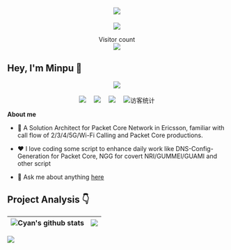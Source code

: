 <!-- 动态打字效果 -->
<h1 align="center">
  <a href="https://hk314.top/">
    <img src="https://readme-typing-svg.herokuapp.com/?lines=Hello%2C%20World!;Welcome%20to%20My%20Home!&center=true&size=27">
  </a>
</h1>

<!-- 贪吃蛇代码贡献图 -->
<div align="center"><img src="https://tong-1306822294.cos.ap-beijing.myqcloud.com/tong/picture/202212222311275.svg" /></div>
  <p align="center">
    Visitor count<br><img src="https://profile-counter.glitch.me/MinpuKang/count.svg" />
</p>

## Hey, I'm Minpu 🙋
<!-- 敲代码的图片 -->
<div align="center" ><img order-radius="100px" src="https://tong-1306822294.cos.ap-beijing.myqcloud.com/tong/picture/202212222312468.gif"/></div>
<br>
<!-- 个人资料徽标 -->
<div align="center">
  <a href="https://hk314.top/"><img src="https://img.shields.io/badge/website-%E4%B8%AA%E4%BA%BA%E7%BD%91%E7%AB%99-blue"></a>&emsp;
  <a href="https://www.zhihu.com/people/liulikangkang"><img src="https://img.shields.io/badge/zhihu-%E7%9F%A5%E4%B9%8E-blue"></a>&emsp;
  <a href="https://open.weixin.qq.com/qr/code?username=gh_7e601d95d570"><img src="https://img.shields.io/badge/wechat-%E5%BE%AE%E4%BF%A1%E5%85%AC%E4%BC%97%E5%8F%B7-blue"></a>&emsp;
<!-- 访客数统计徽标 -->
  <img src="https://visitor-badge.glitch.me/badge?page_id=MinpuKang" alt="访客统计" />
</div>

**About me**

- 💼 A Solution Architect for Packet Core Network in Ericsson, familiar with call flow of 2/3/4/5G/Wi-Fi Calling and Packet Core productions.

- ❤️ I love coding some script to enhance daily work like DNS-Config-Generation for Packet Core, NGG for covert NRI/GUMMEI/GUAMI and other script

- 💬 Ask me about anything [here](https://www.zhihu.com/consult/people/731986790805688320)

## Project Analysis :point_down:

| <img align="center" src="https://github-readme-stats.vercel.app/api?username=MinpuKang&show_icons=true&include_all_commits=true&theme=buefy&hide_border=true" alt="Cyan's github stats" /> | <img align="center" src="https://github-readme-stats.vercel.app/api/top-langs/?username=MinpuKang&layout=compact&theme=buefy&hide_border=true" /> |
| ------------- | ------------- |

![](https://github-profile-trophy.vercel.app/?username=MinpuKang&theme=flat&column=7&margin-w=10)
